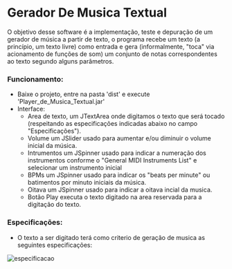 # Gerador De Musica Textual

O objetivo desse software é a implementação, teste e depuração de um gerador de música a partir de texto, o programa recebe um texto (a princípio, um texto livre) como entrada e gera (informalmente, "toca" via acionamento de funções de som) um conjunto de notas correspondentes ao texto segundo alguns parâmetros.

### **Funcionamento:**
  - Baixe o projeto, entre na pasta 'dist' e execute 'Player_de_Musica_Textual.jar'
  - Interface:
      - Area de texto, um JTextArea onde digitamos o texto que será tocado (respeitando as especificações indicadas abaixo no campo "Especificações").
      - Volume um JSlider usado para aumentar e/ou diminuir o volume inicial da música.
      - Intrumentos um JSpinner usado para indicar a numeração dos instrumentos conforme o "General MIDI Instruments List" e selecionar um           instrumento inicial
      - BPMs um JSpinner usado para indicar os "beats per minute" ou batimentos por minuto iniciais da música.
      - Oitava um JSpinner usado para indicar a oitava incial da musica.
      - Botão Play executa o texto digitado na area reservada para a digitação do texto.
      
### **Especificações:**
  - O texto a ser digitado terá como criterio de geração de musica as seguintes especificações:
  
![especificacao](https://user-images.githubusercontent.com/44712765/50199203-af8ecf00-0336-11e9-884a-3fca1ade40bd.PNG)
